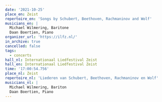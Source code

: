 ```yaml
---
date: '2021-10-25'
place_en: Zeist
repertoire_en: 'Songs by Schubert, Beethoven, Rachmaninov and Wolf'
musicians_en: |
  Michael Wilmering, Baritone
  Daan Boertien, Piano
organizer_url: 'https://ilfz.nl/'
in_archive: true
cancelled: false
tags:
  - concerts
hall_nl: Internationaal Liedfestival Zeist
hall_en: Internationaal Liedfestival Zeist
time: '17:00:54.756'
place_nl: Zeist
repertoire_nl: 'Liederen van Schubert, Beethoven, Rachmaninov en Wolf'
musicians_nl: |
  Michael Wilmering, Bariton
  Daan Boertien, Piano
---
```



